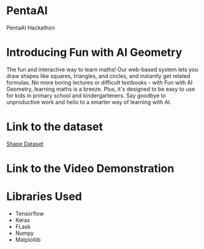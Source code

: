 # PentaAI
 PentaAI Hackathon

# Introducing Fun with AI Geometry

The fun and interactive way to learn maths! Our web-based system lets you draw shapes like squares, triangles, and circles, and instantly get related formulas. No more boring lectures or difficult textbooks - with Fun with AI Geometry, learning maths is a breeze. Plus, it's designed to be easy to use for kids in primary school and kindergarteners. Say goodbye to unproductive work and hello to a smarter way of learning with AI.

# Link to the dataset
[Shape Dataset](https://drive.google.com/drive/folders/1LB1i53cnWHlmIEnEI2C3gtYALTXX4Awa)

# Link to the Video Demonstration


# Libraries Used
* Tensorflow
* Keras
* FLask
* Numpy
* Matplotlib
